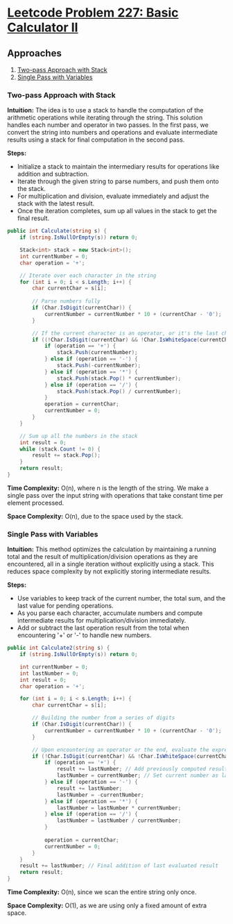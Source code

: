 # [Leetcode Problem 227: Basic Calculator II](https://leetcode.com/problems/basic-calculator-ii/)

## Approaches
1. [Two-pass Approach with Stack](#two-pass-approach-with-stack)
2. [Single Pass with Variables](#single-pass-with-variables)

### Two-pass Approach with Stack

**Intuition:**
The idea is to use a stack to handle the computation of the arithmetic operations while iterating through the string. This solution handles each number and operator in two passes. In the first pass, we convert the string into numbers and operations and evaluate intermediate results using a stack for final computation in the second pass.

**Steps:**
- Initialize a stack to maintain the intermediary results for operations like addition and subtraction.
- Iterate through the given string to parse numbers, and push them onto the stack.
- For multiplication and division, evaluate immediately and adjust the stack with the latest result.
- Once the iteration completes, sum up all values in the stack to get the final result.

```csharp
public int Calculate(string s) {
    if (string.IsNullOrEmpty(s)) return 0;

    Stack<int> stack = new Stack<int>();
    int currentNumber = 0;
    char operation = '+';

    // Iterate over each character in the string
    for (int i = 0; i < s.Length; i++) {
        char currentChar = s[i];
        
        // Parse numbers fully
        if (Char.IsDigit(currentChar)) {
            currentNumber = currentNumber * 10 + (currentChar - '0');
        }

        // If the current character is an operator, or it's the last character of the string
        if ((!Char.IsDigit(currentChar) && !Char.IsWhiteSpace(currentChar)) || i == s.Length - 1) {
            if (operation == '+') {
                stack.Push(currentNumber);
            } else if (operation == '-') {
                stack.Push(-currentNumber);
            } else if (operation == '*') {
                stack.Push(stack.Pop() * currentNumber);
            } else if (operation == '/') {
                stack.Push(stack.Pop() / currentNumber);
            }
            operation = currentChar;
            currentNumber = 0;
        }
    }

    // Sum up all the numbers in the stack
    int result = 0;
    while (stack.Count != 0) {
        result += stack.Pop();
    }
    return result;
}
```

**Time Complexity:** O(n), where n is the length of the string. We make a single pass over the input string with operations that take constant time per element processed.

**Space Complexity:** O(n), due to the space used by the stack.

### Single Pass with Variables

**Intuition:**
This method optimizes the calculation by maintaining a running total and the result of multiplication/division operations as they are encountered, all in a single iteration without explicitly using a stack. This reduces space complexity by not explicitly storing intermediate results.

**Steps:**
- Use variables to keep track of the current number, the total sum, and the last value for pending operations.
- As you parse each character, accumulate numbers and compute intermediate results for multiplication/division immediately.
- Add or subtract the last operation result from the total when encountering '+' or '-' to handle new numbers.

```csharp
public int Calculate2(string s) {
    if (string.IsNullOrEmpty(s)) return 0;

    int currentNumber = 0;
    int lastNumber = 0;
    int result = 0;
    char operation = '+';

    for (int i = 0; i < s.Length; i++) {
        char currentChar = s[i];

        // Building the number from a series of digits
        if (Char.IsDigit(currentChar)) {
            currentNumber = currentNumber * 10 + (currentChar - '0');
        }

        // Upon encountering an operator or the end, evaluate the expression so far
        if (!Char.IsDigit(currentChar) && !Char.IsWhiteSpace(currentChar) || i == s.Length - 1) {
            if (operation == '+') {
                result += lastNumber; // Add previously computed result
                lastNumber = currentNumber; // Set current number as last pending op result
            } else if (operation == '-') {
                result += lastNumber;
                lastNumber = -currentNumber;
            } else if (operation == '*') {
                lastNumber = lastNumber * currentNumber;
            } else if (operation == '/') {
                lastNumber = lastNumber / currentNumber;
            }
            
            operation = currentChar;
            currentNumber = 0;
        }
    }
    result += lastNumber; // Final addition of last evaluated result
    return result;
}
```

**Time Complexity:** O(n), since we scan the entire string only once.

**Space Complexity:** O(1), as we are using only a fixed amount of extra space.

